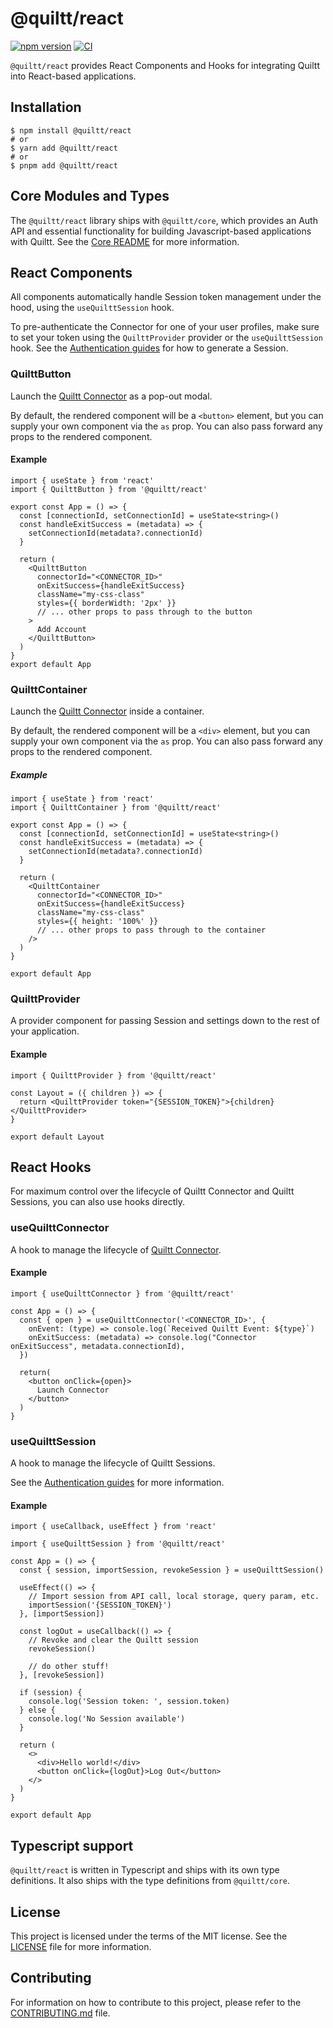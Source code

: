 # @quiltt/react

[![npm version](https://badge.fury.io/js/@quiltt%2Freact.svg)](https://badge.fury.io/js/@quiltt%2Freact)
[![CI](https://github.com/quiltt/quiltt-public/actions/workflows/ci.yml/badge.svg?branch=main)](https://github.com/quiltt/quiltt-public/actions/workflows/ci.yml)

`@quiltt/react` provides React Components and Hooks for integrating Quiltt into React-based applications.

## Installation

```shell
$ npm install @quiltt/react
# or
$ yarn add @quiltt/react
# or
$ pnpm add @quiltt/react
```

## Core Modules and Types

The `@quiltt/react` library ships with `@quiltt/core`, which provides an Auth API and essential functionality for building Javascript-based applications with Quiltt. See the [Core README](../core/README.md) for more information.

## React Components

All components automatically handle Session token management under the hood, using the `useQuilttSession` hook.

To pre-authenticate the Connector for one of your user profiles, make sure to set your token using the `QuilttProvider` provider or the `useQuilttSession` hook. See the [Authentication guides](https://www.quiltt.dev/authentication) for how to generate a Session.

### QuilttButton

Launch the [Quiltt Connector](https://www.quiltt.dev/connector) as a pop-out modal.

By default, the rendered component will be a `<button>` element, but you can supply your own component via the `as` prop. You can also pass forward any props to the rendered component.

#### Example

```tsx
import { useState } from 'react'
import { QuilttButton } from '@quiltt/react'

export const App = () => {
  const [connectionId, setConnectionId] = useState<string>()
  const handleExitSuccess = (metadata) => {
    setConnectionId(metadata?.connectionId)
  }

  return (
    <QuilttButton
      connectorId="<CONNECTOR_ID>"
      onExitSuccess={handleExitSuccess}
      className="my-css-class"
      styles={{ borderWidth: '2px' }}
      // ... other props to pass through to the button
    >
      Add Account
    </QuilttButton>
  )
}
export default App
```

### QuilttContainer

Launch the [Quiltt Connector](https://www.quiltt.dev/connector) inside a container.

By default, the rendered component will be a `<div>` element, but you can supply your own component via the `as` prop. You can also pass forward any props to the rendered component.

##### Example

```tsx
import { useState } from 'react'
import { QuilttContainer } from '@quiltt/react'

export const App = () => {
  const [connectionId, setConnectionId] = useState<string>()
  const handleExitSuccess = (metadata) => {
    setConnectionId(metadata?.connectionId)
  }

  return (
    <QuilttContainer
      connectorId="<CONNECTOR_ID>"
      onExitSuccess={handleExitSuccess}
      className="my-css-class"
      styles={{ height: '100%' }}
      // ... other props to pass through to the container
    />
  )
}

export default App
```

### QuilttProvider

A provider component for passing Session and settings down to the rest of your application.

#### Example

```tsx
import { QuilttProvider } from '@quiltt/react'

const Layout = ({ children }) => {
  return <QuilttProvider token="{SESSION_TOKEN}">{children}</QuilttProvider>
}

export default Layout
```

## React Hooks

For maximum control over the lifecycle of Quiltt Connector and Quiltt Sessions, you can also use hooks directly.

### useQuilttConnector

A hook to manage the lifecycle of [Quiltt Connector](https://www.quiltt.dev/connector).

#### Example

```tsx
import { useQuilttConnector } from '@quiltt/react'

const App = () => {
  const { open } = useQuilttConnector('<CONNECTOR_ID>', {
    onEvent: (type) => console.log(`Received Quiltt Event: ${type}`)
    onExitSuccess: (metadata) => console.log("Connector onExitSuccess", metadata.connectionId),
  })

  return(
    <button onClick={open}>
      Launch Connector
    </button>
  )
}
```

### useQuilttSession

A hook to manage the lifecycle of Quiltt Sessions.

See the [Authentication guides](https://www.quiltt.dev/authentication) for more information.

#### Example

```tsx
import { useCallback, useEffect } from 'react'

import { useQuilttSession } from '@quiltt/react'

const App = () => {
  const { session, importSession, revokeSession } = useQuilttSession()

  useEffect(() => {
    // Import session from API call, local storage, query param, etc.
    importSession('{SESSION_TOKEN}')
  }, [importSession])

  const logOut = useCallback(() => {
    // Revoke and clear the Quiltt session
    revokeSession()

    // do other stuff!
  }, [revokeSession])

  if (session) {
    console.log('Session token: ', session.token)
  } else {
    console.log('No Session available')
  }

  return (
    <>
      <div>Hello world!</div>
      <button onClick={logOut}>Log Out</button>
    </>
  )
}

export default App
```

## Typescript support

`@quiltt/react` is written in Typescript and ships with its own type definitions. It also ships with the type definitions from `@quiltt/core`.

## License

This project is licensed under the terms of the MIT license. See the [LICENSE](LICENSE.md) file for more information.

## Contributing

For information on how to contribute to this project, please refer to the [CONTRIBUTING.md](CONTRIBUTING.md) file.

